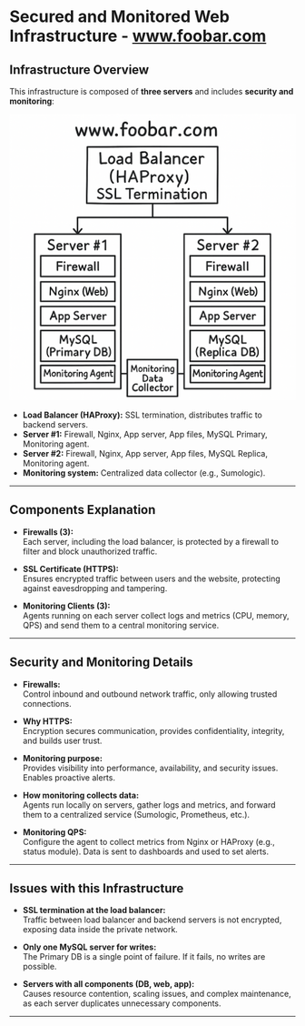 # Secured and Monitored Web Infrastructure - www.foobar.com

## Infrastructure Overview

This infrastructure is composed of **three servers** and includes
**security and monitoring**:

![Secured InfrastructureDiagram](Diagram_task_2.png)

-   **Load Balancer (HAProxy):** SSL termination, distributes traffic to
    backend servers.
-   **Server #1:** Firewall, Nginx, App server, App files, MySQL
    Primary, Monitoring agent.
-   **Server #2:** Firewall, Nginx, App server, App files, MySQL
    Replica, Monitoring agent.
-   **Monitoring system:** Centralized data collector (e.g., Sumologic).

------------------------------------------------------------------------

## Components Explanation

-   **Firewalls (3):**\
    Each server, including the load balancer, is protected by a firewall
    to filter and block unauthorized traffic.

-   **SSL Certificate (HTTPS):**\
    Ensures encrypted traffic between users and the website, protecting
    against eavesdropping and tampering.

-   **Monitoring Clients (3):**\
    Agents running on each server collect logs and metrics (CPU, memory,
    QPS) and send them to a central monitoring service.

------------------------------------------------------------------------

## Security and Monitoring Details

-   **Firewalls:**\
    Control inbound and outbound network traffic, only allowing trusted
    connections.

-   **Why HTTPS:**\
    Encryption secures communication, provides confidentiality,
    integrity, and builds user trust.

-   **Monitoring purpose:**\
    Provides visibility into performance, availability, and security
    issues. Enables proactive alerts.

-   **How monitoring collects data:**\
    Agents run locally on servers, gather logs and metrics, and forward
    them to a centralized service (Sumologic, Prometheus, etc.).

-   **Monitoring QPS:**\
    Configure the agent to collect metrics from Nginx or HAProxy (e.g.,
    status module). Data is sent to dashboards and used to set alerts.

------------------------------------------------------------------------

## Issues with this Infrastructure

-   **SSL termination at the load balancer:**\
    Traffic between load balancer and backend servers is not encrypted,
    exposing data inside the private network.

-   **Only one MySQL server for writes:**\
    The Primary DB is a single point of failure. If it fails, no writes
    are possible.

-   **Servers with all components (DB, web, app):**\
    Causes resource contention, scaling issues, and complex maintenance,
    as each server duplicates unnecessary components.

------------------------------------------------------------------------
